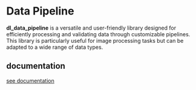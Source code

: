 # Data Pipeline

**dl_data_pipeline** is a versatile and user-friendly library designed for efficiently processing and validating data through customizable pipelines. This library is particularly useful for image processing tasks but can be adapted to a wide range of data types.

## documentation

[see documentation](https://sacha-renault.github.io/DataPipeline/)
